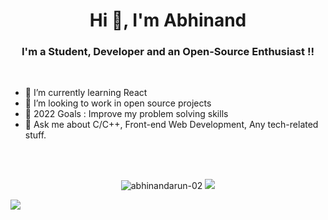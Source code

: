 <h1 align="center">Hi 👋, I'm Abhinand</h1>

<h3 align="center">I'm a Student, Developer and an Open-Source Enthusiast !!</h3>

<br/>

- 🌱 I’m currently learning React
- 👯 I’m looking to work in open source projects
- 🥅 2022 Goals : Improve my problem solving skills
- 💬 Ask me about C/C++, Front-end Web Development, Any tech-related stuff.

<br/>
<br/>

<p align = "center">
    <img src="https://github-readme-stats.vercel.app/api?username=abhinandarun-02&show_icons=true&locale=en&theme=radical" alt="abhinandarun-02" />
    <img src = "https://github-readme-stats.vercel.app/api/top-langs/?username=abhinandarun-02&layout=compact&theme=radical">
</p>

<img align = "center" src = "https://www.holopin.io/api/user/board?user=abhinandarun_02"/>
